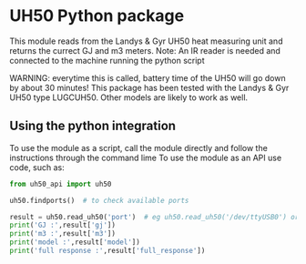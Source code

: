 # UH50 Python package
This module reads from the Landys & Gyr UH50 heat measuring unit and returns the currect GJ and m3 meters.
Note: An IR reader is needed and connected to the machine running the python script

WARNING: everytime this is called, battery time of the UH50 will go down by about 30 minutes!
This package has been tested with the Landys & Gyr UH50 type LUGCUH50. Other models are likely to work as well.

## Using the python integration

To use the module as a script, call the module directly and follow the instructions through the command lime
To use the module as an API use code, such as:

```python
from uh50_api import uh50

uh50.findports()  # to check available ports

result = uh50.read_uh50('port')  # eg uh50.read_uh50('/dev/ttyUSB0') or uh50.read_uh50('COM5')
print('GJ :',result['gj'])
print('m3 :',result['m3'])
print('model :',result['model'])
print('full response :',result['full_response'])

```